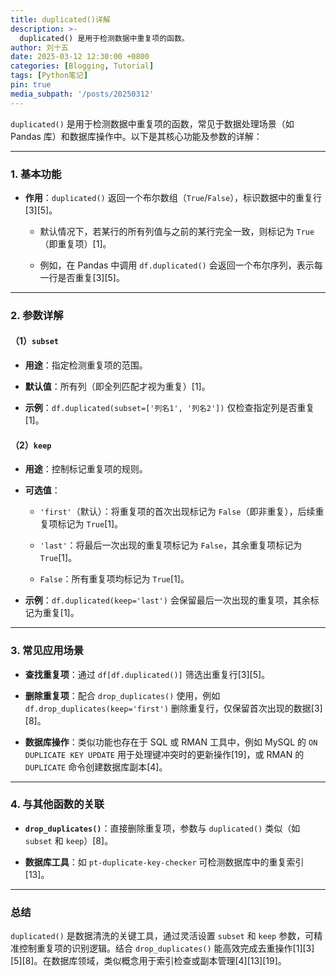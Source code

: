```yaml
---
title: duplicated()详解
description: >-
  duplicated() 是用于检测数据中重复项的函数。
author: 刘十五
date: 2025-03-12 12:30:00 +0800
categories: [Blogging, Tutorial]
tags: [Python笔记]
pin: true
media_subpath: '/posts/20250312'
---
```


`duplicated()` 是用于检测数据中重复项的函数，常见于数据处理场景（如 Pandas 库）和数据库操作中。以下是其核心功能及参数的详解：

---

### **1. 基本功能**

- **作用**：`duplicated()` 返回一个布尔数组（`True`/`False`），标识数据中的重复行[3][5]。

  - 默认情况下，若某行的所有列值与之前的某行完全一致，则标记为 `True`（即重复项）[1]。

  - 例如，在 Pandas 中调用 `df.duplicated()` 会返回一个布尔序列，表示每一行是否重复[3][5]。

---

### **2. 参数详解**

#### **（1）`subset`**

- **用途**：指定检测重复项的范围。

- **默认值**：所有列（即全列匹配才视为重复）[1]。

- **示例**：`df.duplicated(subset=['列名1', '列名2'])` 仅检查指定列是否重复[1]。

#### **（2）`keep`**

- **用途**：控制标记重复项的规则。

- **可选值**：

  - `'first'`（默认）：将重复项的首次出现标记为 `False`（即非重复），后续重复项标记为 `True`[1]。

  - `'last'`：将最后一次出现的重复项标记为 `False`，其余重复项标记为 `True`[1]。

  - `False`：所有重复项均标记为 `True`[1]。

- **示例**：`df.duplicated(keep='last')` 会保留最后一次出现的重复项，其余标记为重复[1]。

---

### **3. 常见应用场景**

- **查找重复项**：通过 `df[df.duplicated()]` 筛选出重复行[3][5]。

- **删除重复项**：配合 `drop_duplicates()` 使用，例如 `df.drop_duplicates(keep='first')` 删除重复行，仅保留首次出现的数据[3][8]。

- **数据库操作**：类似功能也存在于 SQL 或 RMAN 工具中，例如 MySQL 的 `ON DUPLICATE KEY UPDATE` 用于处理键冲突时的更新操作[19]，或 RMAN 的 `DUPLICATE` 命令创建数据库副本[4]。

---

### **4. 与其他函数的关联**

- **`drop_duplicates()`**：直接删除重复项，参数与 `duplicated()` 类似（如 `subset` 和 `keep`）[8]。

- **数据库工具**：如 `pt-duplicate-key-checker` 可检测数据库中的重复索引[13]。

---

### **总结**

`duplicated()` 是数据清洗的关键工具，通过灵活设置 `subset` 和 `keep` 参数，可精准控制重复项的识别逻辑。结合 `drop_duplicates()` 能高效完成去重操作[1][3][5][8]。在数据库领域，类似概念用于索引检查或副本管理[4][13][19]。

